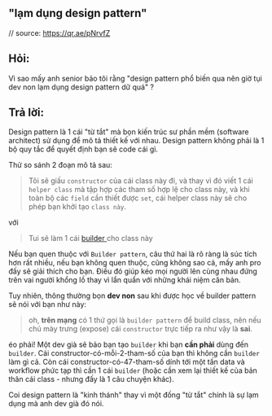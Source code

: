 ## "lạm dụng design pattern"

// source: https://qr.ae/pNrvfZ 

## Hỏi: 

Vì sao mấy anh senior bảo tôi rằng "design pattern phổ biến qua nên giờ tụi dev non lạm dụng design pattern dữ quá" ? 

## Trả lời: 

Design pattern là 1 cái "từ tắt" mà bọn kiến trúc sư phần mềm (software architect) sử dụng để mô tả thiết kế với nhau. 
Design pattern không phải là 1 bộ quy tắc để quyết định bạn sẽ code cái gì. 

Thử so sánh 2 đoạn mô tả sau: 

> Tôi sẽ giấu `constructor` của cái class này đi, và thay vì đó viết 1 cái `helper class` mà tập hợp các tham số hợp lệ cho class này, và khi toàn bộ các `field` cần thiết được `set`, cái helper class này sẽ cho phép bạn khởi tạo `class này`. 

với 

> Tui sẽ làm 1 cái  [builder ](https://www.geeksforgeeks.org/builder-design-pattern/) cho class này 

Nếu bạn quen thuộc với `Builder pattern`, câu thứ hai là rõ ràng là súc tích hơn rất nhiều, nếu bạn không quen thuộc, cũng không sao cả, mấy anh pro đấy sẽ giải thích cho bạn. Điều đó giúp kéo mọi người lên cùng nhau đứng trên vai người khổng lồ thay vì lẩn quẩn với những khái niệm căn bản. 

Tuy nhiên, thông thường bọn **dev non** sau khi được học về builder pattern sẽ nói với bạn như này: 

> oh, **trên mạng** có 1 thứ gọi là `builder pattern` để build class, nên nếu chú mày trưng (expose) cái `constructor` trực tiếp ra như vậy là **sai**. 

éo phải! Một dev già sẽ bảo bạn tạo `builder` khi bạn **cần phải** dùng đến `builder`. Cái constructor-có-mỗi-2-tham-số của bạn thì không cần `builder` làm gì cả. Còn cái constructor-có-47-tham-số dính tới một tấn data và workflow phức tạp thì cần 1 cái `builder` (hoặc cần xem lại thiết kế của bản thân cái class - nhưng đấy là 1 câu chuyện khác). 

Coi design pattern là "kinh thánh" thay vì một đống "từ tắt" chính là sự lạm dụng mà anh dev già đó nói. 

